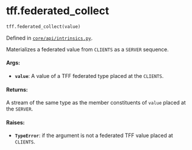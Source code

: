 <div itemscope itemtype="http://developers.google.com/ReferenceObject">
<meta itemprop="name" content="tff.federated_collect" />
<meta itemprop="path" content="Stable" />
</div>

# tff.federated_collect

``` python
tff.federated_collect(value)
```



Defined in [`core/api/intrinsics.py`](http://github.com/tensorflow/federated/tree/master/tensorflow_federated/python/core/api/intrinsics.py).

Materializes a federated value from `CLIENTS` as a `SERVER` sequence.

#### Args:

* <b>`value`</b>: A value of a TFF federated type placed at the `CLIENTS`.


#### Returns:

A stream of the same type as the member constituents of `value` placed at
the `SERVER`.


#### Raises:

* <b>`TypeError`</b>: if the argument is not a federated TFF value placed at `CLIENTS`.